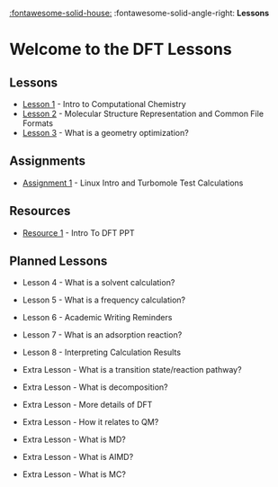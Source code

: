 [:fontawesome-solid-house:](../index.md) :fontawesome-solid-angle-right: **Lessons**
# Welcome to the DFT Lessons

## Lessons

* [Lesson 1](lesson_1.md) - Intro to Computational Chemistry
* [Lesson 2](lesson_2.md) - Molecular Structure Representation and Common File Formats
* [Lesson 3](lesson_3.md) - What is a geometry optimization?

## Assignments

* [Assignment 1](assignment_1.md) - Linux Intro and Turbomole Test Calculations

## Resources

* [Resource 1](resource_intro_to_dft.md) - Intro To DFT PPT

## Planned Lessons


* Lesson 4 - What is a solvent calculation?
* Lesson 5 - What is a frequency calculation?
* Lesson 6 - Academic Writing Reminders
* Lesson 7 - What is an adsorption reaction?
* Lesson 8 - Interpreting Calculation Results

* Extra Lesson - What is a transition state/reaction pathway?
* Extra Lesson - What is decomposition?
* Extra Lesson - More details of DFT
* Extra Lesson - How it relates to QM?
* Extra Lesson - What is MD?
* Extra Lesson - What is AIMD?
* Extra Lesson - What is MC?

